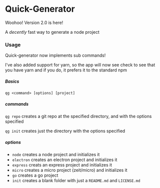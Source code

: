 # Quick-Generator

Woohoo! Version 2.0 is here!

A *decently* fast way to generate a node project

### Usage

Quick-generator now implements sub commands!

I've also added support for yarn, so the app will now see check to see that you have yarn and if you do, it prefers it to the standard npm



##### Basics

`qg <command> [options] [project]`



##### commands

`qg repo` creates a git repo at the specified directory, and with the options specified

`qg init` creates just the directory with the options specified



##### options

- `node` creates a node project and initializes it
- `electron` creates an electron project and initializes it
- `express` creats an express project and initializes it
- `micro` creates a micro project (zeit/micro) and initializes it
- `go` creates a go project
- `init` creates a blank folder with just a `README.md` and `LICENSE.md`